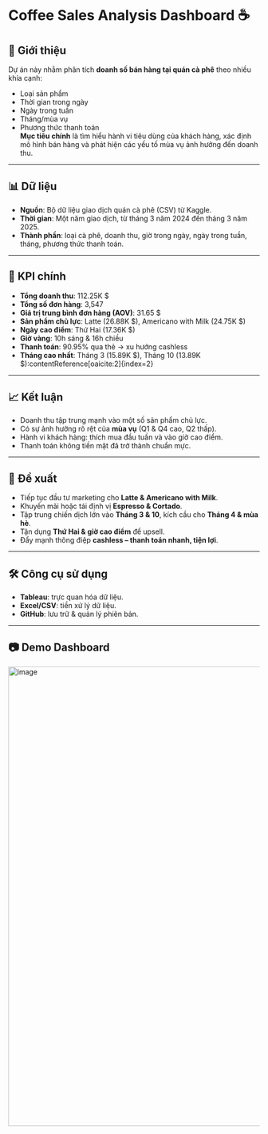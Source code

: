 # Coffee Sales Analysis Dashboard ☕

## 📌 Giới thiệu
Dự án này nhằm phân tích **doanh số bán hàng tại quán cà phê** theo nhiều khía cạnh:  
- Loại sản phẩm  
- Thời gian trong ngày  
- Ngày trong tuần  
- Tháng/mùa vụ  
- Phương thức thanh toán  
**Mục tiêu chính** là tìm hiểu hành vi tiêu dùng của khách hàng, xác định mô hình bán hàng và phát hiện các yếu tố mùa vụ ảnh hưởng đến doanh thu.

---

## 📊 Dữ liệu
- **Nguồn**: Bộ dữ liệu giao dịch quán cà phê (CSV) từ Kaggle.  
- **Thời gian**: Một năm giao dịch, từ tháng 3 năm 2024 đến tháng 3 năm 2025.  
- **Thành phần**: loại cà phê, doanh thu, giờ trong ngày, ngày trong tuần, tháng, phương thức thanh toán.

---

## 🔑 KPI chính
- **Tổng doanh thu**: 112.25K $  
- **Tổng số đơn hàng**: 3,547  
- **Giá trị trung bình đơn hàng (AOV)**: 31.65 $  
- **Sản phẩm chủ lực**: Latte (26.88K $), Americano with Milk (24.75K $)  
- **Ngày cao điểm**: Thứ Hai (17.36K $)  
- **Giờ vàng**: 10h sáng & 16h chiều  
- **Thanh toán**: 90.95% qua thẻ → xu hướng cashless  
- **Tháng cao nhất**: Tháng 3 (15.89K $), Tháng 10 (13.89K $):contentReference[oaicite:2]{index=2}

---

## 📈 Kết luận
- Doanh thu tập trung mạnh vào một số sản phẩm chủ lực.  
- Có sự ảnh hưởng rõ rệt của **mùa vụ** (Q1 & Q4 cao, Q2 thấp).  
- Hành vi khách hàng: thích mua đầu tuần và vào giờ cao điểm.  
- Thanh toán không tiền mặt đã trở thành chuẩn mực.  

---

## 🚀 Đề xuất
- Tiếp tục đầu tư marketing cho **Latte & Americano with Milk**.  
- Khuyến mãi hoặc tái định vị **Espresso & Cortado**.  
- Tập trung chiến dịch lớn vào **Tháng 3 & 10**, kích cầu cho **Tháng 4 & mùa hè**.  
- Tận dụng **Thứ Hai & giờ cao điểm** để upsell.  
- Đẩy mạnh thông điệp **cashless – thanh toán nhanh, tiện lợi**.  

---

## 🛠️ Công cụ sử dụng
- **Tableau**: trực quan hóa dữ liệu.  
- **Excel/CSV**: tiền xử lý dữ liệu.  
- **GitHub**: lưu trữ & quản lý phiên bản.  

---

## 📷 Demo Dashboard
<img width="1619" height="920" alt="image" src="https://github.com/user-attachments/assets/0f617c78-e404-47da-baa7-10c887ade309" />




